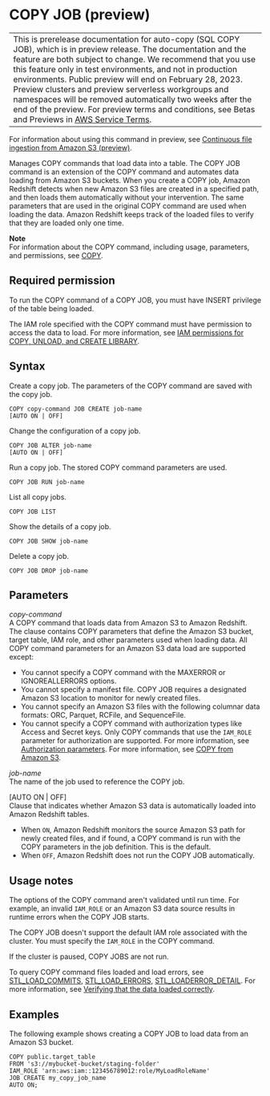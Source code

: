 # COPY JOB \(preview\)<a name="r_COPY-JOB"></a>


|  | 
| --- |
| This is prerelease documentation for auto\-copy \(SQL COPY JOB\), which is in preview release\. The documentation and the feature are both subject to change\. We recommend that you use this feature only in test environments, and not in production environments\. Public preview will end on February 28, 2023\. Preview clusters and preview serverless workgroups and namespaces will be removed automatically two weeks after the end of the preview\. For preview terms and conditions, see Betas and Previews in [AWS Service Terms](https://aws.amazon.com/service-terms/)\.   | 

For information about using this command in preview, see [Continuous file ingestion from Amazon S3 \(preview\)](loading-data-copy-job.md)\.

Manages COPY commands that load data into a table\. The COPY JOB command is an extension of the COPY command and automates data loading from Amazon S3 buckets\. When you create a COPY job, Amazon Redshift detects when new Amazon S3 files are created in a specified path, and then loads them automatically without your intervention\. The same parameters that are used in the original COPY command are used when loading the data\. Amazon Redshift keeps track of the loaded files to verify that they are loaded only one time\.

**Note**  
For information about the COPY command, including usage, parameters, and permissions, see [COPY](r_COPY.md)\.

## Required permission<a name="r_COPY-JOB-privileges"></a>

To run the COPY command of a COPY JOB, you must have INSERT privilege of the table being loaded\.

The IAM role specified with the COPY command must have permission to access the data to load\. For more information, see [IAM permissions for COPY, UNLOAD, and CREATE LIBRARY](copy-usage_notes-access-permissions.md#copy-usage_notes-iam-permissions)\.

## Syntax<a name="r_COPY-JOB-syntax"></a>

Create a copy job\. The parameters of the COPY command are saved with the copy job\.

```
COPY copy-command JOB CREATE job-name
[AUTO ON | OFF]
```

Change the configuration of a copy job\.

```
COPY JOB ALTER job-name
[AUTO ON | OFF]
```

Run a copy job\. The stored COPY command parameters are used\.

```
COPY JOB RUN job-name
```

List all copy jobs\.

```
COPY JOB LIST
```

Show the details of a copy job\.

```
COPY JOB SHOW job-name
```

Delete a copy job\.

```
COPY JOB DROP job-name
```

## Parameters<a name="r_COPY-JOB-parameters"></a>

*copy\-command*  
A COPY command that loads data from Amazon S3 to Amazon Redshift\. The clause contains COPY parameters that define the Amazon S3 bucket, target table, IAM role, and other parameters used when loading data\. All COPY command parameters for an Amazon S3 data load are supported except:  
+ You cannot specify a COPY command with the MAXERROR or IGNOREALLERRORS options\.
+ You cannot specify a manifest file\. COPY JOB requires a designated Amazon S3 location to monitor for newly created files\.
+ You cannot specify an Amazon S3 files with the following columnar data formats: ORC, Parquet, RCFile, and SequenceFile\.
+ You cannot specify a COPY command with authorization types like Access and Secret keys\. Only COPY commands that use the `IAM_ROLE` parameter for authorization are supported\. For more information, see [Authorization parameters](copy-parameters-authorization.md)\.
For more information, see [COPY from Amazon S3](copy-parameters-data-source-s3.md)\.

*job\-name*  
The name of the job used to reference the COPY job\.

 \[AUTO ON \| OFF\]   
Clause that indicates whether Amazon S3 data is automatically loaded into Amazon Redshift tables\.  
+ When `ON`, Amazon Redshift monitors the source Amazon S3 path for newly created files, and if found, a COPY command is run with the COPY parameters in the job definition\. This is the default\.
+ When `OFF`, Amazon Redshift does not run the COPY JOB automatically\.

## Usage notes<a name="r_COPY-JOB-usage-notes"></a>

The options of the COPY command aren't validated until run time\. For example, an invalid `IAM_ROLE` or an Amazon S3 data source results in runtime errors when the COPY JOB starts\.

The COPY JOB doesn't support the default IAM role associated with the cluster\. You must specify the `IAM_ROLE` in the COPY command\. 

If the cluster is paused, COPY JOBS are not run\.

To query COPY command files loaded and load errors, see [STL\_LOAD\_COMMITS](r_STL_LOAD_COMMITS.md), [STL\_LOAD\_ERRORS](r_STL_LOAD_ERRORS.md), [STL\_LOADERROR\_DETAIL](r_STL_LOADERROR_DETAIL.md)\. For more information, see [Verifying that the data loaded correctly](verifying-that-data-loaded-correctly.md)\.

## Examples<a name="r_COPY-JOB-examples"></a>

The following example shows creating a COPY JOB to load data from an Amazon S3 bucket\.  

```
COPY public.target_table
FROM 's3://mybucket-bucket/staging-folder'
IAM_ROLE 'arn:aws:iam::123456789012:role/MyLoadRoleName' 
JOB CREATE my_copy_job_name
AUTO ON;
```